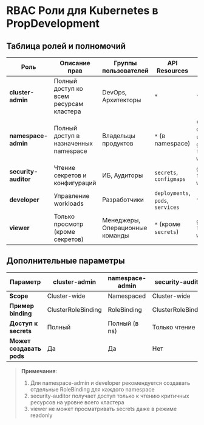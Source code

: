 # RBAC Роли для Kubernetes в PropDevelopment

## Таблица ролей и полномочий

| Роль | Описание прав | Группы пользователей | API Resources | Verbs |
|------|--------------|----------------------|--------------|-------|
| **cluster-admin** | Полный доступ ко всем ресурсам кластера | DevOps, Архитекторы | `*` | `*` |
| **namespace-admin** | Полный доступ в назначенных namespace | Владельцы продуктов | `*` (в namespace) | `create`, `delete`, `update`, `get`, `list`, `watch` |
| **security-auditor** | Чтение секретов и конфигураций | ИБ, Аудиторы | `secrets`, `configmaps` | `get`, `list`, `watch` |
| **developer** | Управление workloads | Разработчики | `deployments`, `pods`, `services` | `*` |
| **viewer** | Только просмотр (кроме секретов) | Менеджеры, Операционные команды | `*` (кроме `secrets`) | `get`, `list`, `watch` |

## Дополнительные параметры

| Параметр | cluster-admin | namespace-admin | security-auditor | developer | viewer |
|----------|--------------|----------------|-----------------|-----------|-------|
| **Scope** | Cluster-wide | Namespaced | Cluster-wide | Namespaced | Cluster-wide |
| **Пример binding** | ClusterRoleBinding | RoleBinding | ClusterRoleBinding | RoleBinding | ClusterRoleBinding |
| **Доступ к secrets** | Полный | Полный (в ns) | Только чтение | Нет | Нет |
| **Может создавать pods** | Да | Да | Нет | Да | Нет |

> **Примечания**:
> 1. Для namespace-admin и developer рекомендуется создавать отдельные RoleBinding для каждого namespace
> 2. security-auditor получает доступ только к чтению критичных ресурсов на уровне всего кластера
> 3. viewer не может просматривать secrets даже в режиме readonly
